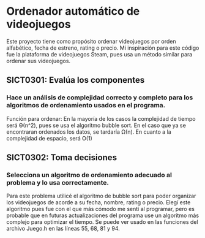 # Ordenador automático de videojuegos
Este proyecto tiene como propósito ordenar videojuegos por orden alfabético, fecha de estreno, rating o precio. Mi inspiración para este código fue la plataforma de videojuegos Steam, pues usa un método similar para ordenar sus videojuegos.

## SICT0301: Evalúa los componentes

### Hace un análisis de complejidad correcto y completo para los algoritmos de ordenamiento usados en el programa.

Función para ordenar: En la mayoría de los casos la complejidad de tiempo será Θ(n^2), pues se usa el algoritmo bubble sort. En el caso que ya se encontraran ordenados los datos, se tardaría Ω(n). En cuanto a la complejidad de espacio, será O(1)

## SICT0302: Toma decisiones

### Selecciona un algoritmo de ordenamiento adecuado al problema y lo usa correctamente.

Para este problema utilicé el algoritmo de bubble sort para poder organizar los videojuegos de acorde a su fecha, nombre, rating o precio. Elegí este algoritmo pues fue con el que más cómodo me sentí al programar, pero es probable que en futuras actualizaciones del programa use un algoritmo más complejo para optimizar el tiempo. Se puede ver usado en las funciones del archivo Juego.h en las líneas 55, 68, 81 y 94.
